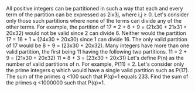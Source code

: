 
All positive integers can be partitioned in such a way that each and every term of the partition can be expressed as 2ix3j, where i,j &#8805; 0.
Let's consider only those such partitions where none of the terms can divide any of the other terms.
For example, the partition of 17 = 2 + 6 + 9 = (21x30 + 21x31 + 20x32) would not be valid since 2 can divide 6. Neither would the partition 17 = 16 + 1 = (24x30 + 20x30) since 1 can divide 16. The only valid partition of 17 would be 8 + 9 = (23x30 + 20x32).
Many integers have more than one valid partition, the first being 11 having the following two partitions.
11 = 2 + 9 = (21x30 + 20x32)
11 = 8 + 3 = (23x30 + 20x31)
Let's define P(n) as the number of valid partitions of n. For example, P(11) = 2.
Let's consider only the prime integers q which would have a single valid partition such as P(17).
The sum of the primes q <100 such that P(q)=1 equals 233.
Find the sum of the primes q <1000000 such that P(q)=1.
